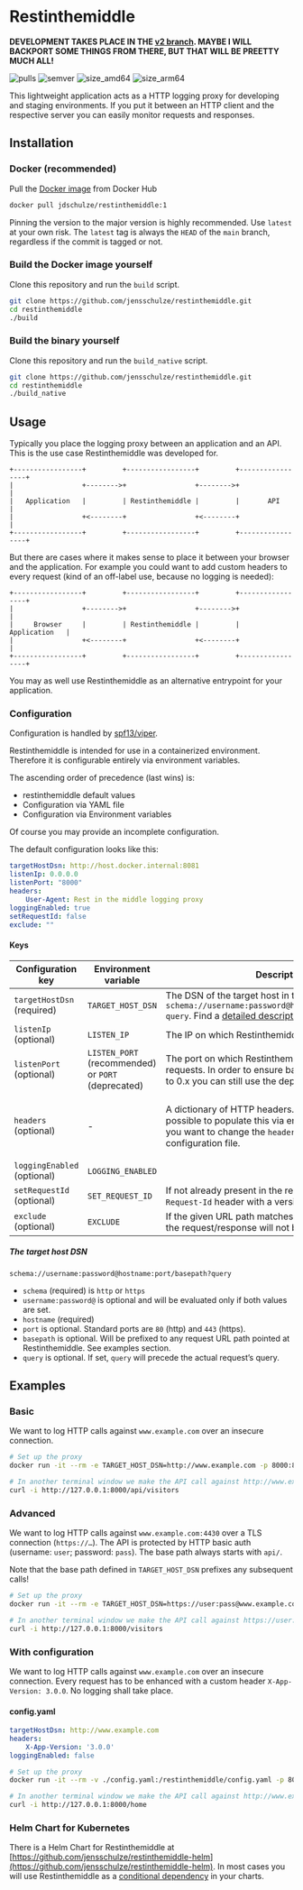 # Restinthemiddle

**DEVELOPMENT TAKES PLACE IN THE [v2 branch](https://github.com/restinthemiddle/restinthemiddle/tree/v2). MAYBE I WILL BACKPORT SOME THINGS FROM THERE, BUT THAT WILL BE PREETTY MUCH ALL!**

![pulls](https://img.shields.io/docker/pulls/jdschulze/restinthemiddle?style=flat)
![semver](https://img.shields.io/github/v/tag/jensschulze/restinthemiddle?style=flat&sort=semver)
![size_amd64](https://img.shields.io/docker/image-size/jdschulze/restinthemiddle/1?arch=amd64)
![size_arm64](https://img.shields.io/docker/image-size/jdschulze/restinthemiddle/1?arch=arm64)

This lightweight application acts as a HTTP logging proxy for developing and staging environments. If you put it between an HTTP client and the respective server you can easily monitor requests and responses.

## Installation

### Docker (recommended)

Pull the [Docker image](https://hub.docker.com/repository/docker/jdschulze/restinthemiddle) from Docker Hub

```bash
docker pull jdschulze/restinthemiddle:1
```

Pinning the version to the major version is highly recommended. Use `latest` at your own risk. The `latest` tag is always the `HEAD` of the `main` branch, regardless if the commit is tagged or not.

### Build the Docker image yourself

Clone this repository and run the `build` script.

```bash
git clone https://github.com/jensschulze/restinthemiddle.git
cd restinthemiddle
./build
```

### Build the binary yourself

Clone this repository and run the `build_native` script.

```bash
git clone https://github.com/jensschulze/restinthemiddle.git
cd restinthemiddle
./build_native
```

## Usage

Typically you place the logging proxy between an application and an API. This is the use case Restinthemiddle was developed for.

```text
+-----------------+         +-----------------+         +-----------------+
|                 +-------->+                 +-------->+                 |
|   Application   |         | Restinthemiddle |         |       API       |
|                 +<--------+                 +<--------+                 |
+-----------------+         +-----------------+         +-----------------+
```

But there are cases where it makes sense to place it between your browser and the application. For example you could want to add custom headers to every request (kind of an off-label use, because no logging is needed):

```text
+-----------------+         +-----------------+         +-----------------+
|                 +-------->+                 +-------->+                 |
|     Browser     |         | Restinthemiddle |         |   Application   |
|                 +<--------+                 +<--------+                 |
+-----------------+         +-----------------+         +-----------------+
```

You may as well use Restinthemiddle as an alternative entrypoint for your application.

### Configuration

Configuration is handled by [spf13/viper](https://pkg.go.dev/github.com/spf13/viper).

Restinthemiddle is intended for use in a containerized environment. Therefore it is configurable entirely via environment variables.

The ascending order of precedence (last wins) is:

* restinthemiddle default values
* Configuration via YAML file
* Configuration via Environment variables

Of course you may provide an incomplete configuration.

The default configuration looks like this:

```yaml
targetHostDsn: http://host.docker.internal:8081
listenIp: 0.0.0.0
listenPort: "8000"
headers:
    User-Agent: Rest in the middle logging proxy
loggingEnabled: true
setRequestId: false
exclude: ""
```

#### Keys

| Configuration key | Environment variable  | Description | Default value |
|---|---|---|---|
| `targetHostDsn` (required) | `TARGET_HOST_DSN` | The DSN of the target host in the form `schema://username:password@hostname:port/basepath?query`. Find a [detailed description](#the-target-host-dsn) below. | - |
| `listenIp` (optional) | `LISTEN_IP` | The IP on which Restinthemiddle listens for requests. | `0.0.0.0` |
| `listenPort` (optional) | `LISTEN_PORT` (recommended) or `PORT` (deprecated) | The port on which Restinthemiddle listens for to requests. In order to ensure backwards compatibility to 0.x you can still use the deprecated `PORT` instead. | `8000` |
| `headers` (optional) | - | A dictionary of HTTP headers. **Important:** It is not possible to populate this via environment variables. If you want to change the `headers` you have to use a configuration file. | `User-Agent: Rest in the middle logging proxy` |
| `loggingEnabled` (optional) | `LOGGING_ENABLED` | | `true` |
| `setRequestId` (optional) | `SET_REQUEST_ID` | If not already present in the request, add an `X-Request-Id` header with a version 4 UUID. | `false` |
| `exclude` (optional) | `EXCLUDE` | If the given URL path matches this Regular Expression the request/response will not be logged. | `""` |

##### The target host DSN

`schema://username:password@hostname:port/basepath?query`

* `schema` (required) is `http` or `https`
* `username:password@` is optional and will be evaluated only if both values are set.
* `hostname` (required)
* `port` is optional. Standard ports are `80` (http) and `443` (https).
* `basepath` is optional. Will be prefixed to any request URL path pointed at Restinthemiddle. See examples section.
* `query` is optional. If set, `query` will precede the actual request’s query.

## Examples

### Basic

We want to log HTTP calls against `www.example.com` over an insecure connection.

```bash
# Set up the proxy
docker run -it --rm -e TARGET_HOST_DSN=http://www.example.com -p 8000:8000 jdschulze/restinthemiddle

# In another terminal window we make the API call against http://www.example.com/api/visitors
curl -i http://127.0.0.1:8000/api/visitors
```

### Advanced

We want to log HTTP calls against `www.example.com:4430` over a TLS connection (`https://…`). The API is protected by HTTP basic auth (username: `user`; password: `pass`). The base path always starts with `api/`.

Note that the base path defined in `TARGET_HOST_DSN` prefixes any subsequent calls!

```bash
# Set up the proxy
docker run -it --rm -e TARGET_HOST_DSN=https://user:pass@www.example.com:4430/api?start=1577833200 -p 8000:8000 jdschulze/restinthemiddle

# In another terminal window we make the API call against https://user:pass@www.example.com:4430/api/visitors?start=1577833200
curl -i http://127.0.0.1:8000/visitors
```

### With configuration

We want to log HTTP calls against `www.example.com` over an insecure connection. Every request has to be enhanced with a custom header `X-App-Version: 3.0.0`. No logging shall take place.

#### config.yaml

```yaml
targetHostDsn: http://www.example.com
headers:
    X-App-Version: '3.0.0'
loggingEnabled: false
```

```bash
# Set up the proxy
docker run -it --rm -v ./config.yaml:/restinthemiddle/config.yaml -p 8000:8000 jdschulze/restinthemiddle:latest

# In another terminal window we make the API call against http://www.example.com/home
curl -i http://127.0.0.1:8000/home
```

### Helm Chart for Kubernetes

There is a Helm Chart for Restinthemiddle at [https://github.com/jensschulze/restinthemiddle-helm](https://github.com/jensschulze/restinthemiddle-helm). In most cases you will use Restinthemiddle as a [conditional dependency](https://helm.sh/docs/chart_best_practices/dependencies/#conditions-and-tags) in your charts.
